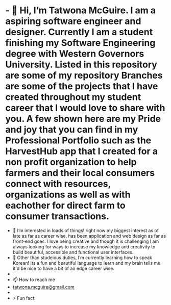 # - 👋 Hi, I’m Tatwona McGuire. I am a aspiring software engineer and designer. Currently I am a student finishing my Software Engineering degree with Western Governors University. Listed in this repository are some of my repository Branches are some of the projects that I have created throughout my student career that I would love to share with you. A few shown here are my Pride and joy that you can find in my Professional Portfolio such as the HarvestHub app that I created for a non profit organization to help farmers and their local consumers connect with resources, organizations as well as with eachother for direct farm to consumer transactions. 

- 👀 I’m interested in loads of things! right now my biggest interest as of late as far as career wise, has been application and web design as far as front-end goes. I love being creative and though it is challenging I am always looking for ways to increase my knowledge and creativity to build beautiful, accessible and functional user interfaces. 
- 🌱 Other than studeious duties, I’m currently learning how to speak Korean! Its a fun and beautiful language to learn and my brain tells me it'd be nice to have a bit of an edge career wise.
- 
- 📫 How to reach me
- tatwona.mcguire@gmail.com
- 
- ⚡ Fun fact: 

